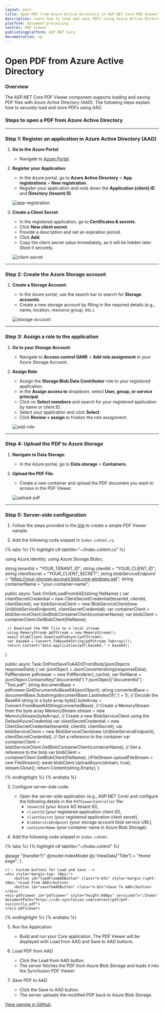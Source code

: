 ```yaml
---
layout: post
title: Open PDF from Azure Active Directory in ASP.NET Core PDF Viewer | Syncfusion
description: Learn how to load and save PDFs using Azure Active Directory (AAD) with the Syncfusion ASP.NET Core PDF Viewer component.
platform: document-processing
control: PDF Viewer
publishingplatform: ASP.NET Core
documentation: ug
---
```


# Open PDF from Azure Active Directory

### Overview

The ASP.NET Core PDF Viewer component supports loading and saving PDF files with Azure Active Directory (AAD). The following steps explain how to securely load and store PDFs using AAD.

### Steps to open a PDF from Azure Active Directory

---

### Step 1: Register an application in Azure Active Directory (AAD)

1. **Go to the Azure Portal**:
   - Navigate to [Azure Portal](https://portal.azure.com).

2. **Register your Application**:
   - In the Azure portal, go to **Azure Active Directory** > **App registrations** > **New registration**.
   - Register your application and note down the **Application (client) ID** and **Directory (tenant) ID**.

   ![app-registration](../images/app-registration.png)

3. **Create a Client Secret**:
   - In the registered application, go to **Certificates & secrets**.
   - Click **New client secret**.
   - Provide a description and set an expiration period.
   - Click **Add**.
   - Copy the client secret value immediately, as it will be hidden later. Store it securely.

   ![client-secret](../images/client-secret.png)

---

### Step 2: Create the Azure Storage account

1. **Create a Storage Account**:
   - In the Azure portal, use the search bar to search for **Storage accounts**.
   - Create a new storage account by filling in the required details (e.g., name, location, resource group, etc.).

    ![storage-account](../images/storage-account.png)

---

### Step 3: Assign a role to the application

1. **Go to your Storage Account**:
   - Navigate to **Access control (IAM)** > **Add role assignment** in your Azure Storage Account.

2. **Assign Role**:
   - Assign the **Storage Blob Data Contributor** role to your registered application.
   - In the **Assign access to** dropdown, select **User, group, or service principal**.
   - Click on **Select members** and search for your registered application by name or client ID.
   - Select your application and click **Select**.
   - Click **Review + assign** to finalize the role assignment.

    ![add-role](../images/add-role.png)
---

### Step 4: Upload the PDF to Azure Storage

1. **Navigate to Data Storage**:
   - In the Azure portal, go to **Data storage** > **Containers**.

2. **Upload the PDF File**:
   - Create a new container and upload the PDF document you want to access in the PDF Viewer.

    ![upload-pdf](../images/upload-pdf.png)
---

### Step 5: Server-side configuration
1. Follow the steps provided in the [link](https://help.syncfusion.com/document-processing/pdf/pdf-viewer/asp-net-core/getting-started-with-server-backed) to create a simple PDF Viewer sample.

2. Add the following code snippet in `Index.cshtml.cs`.

{% tabs %}
{% highlight c# tabtitle="~/Index.cshtml.cs" %}

using Azure.Identity;
using Azure.Storage.Blobs;

string tenantId = "YOUR_TENANT_ID";
string clientId = "YOUR_CLIENT_ID";
string clientSecret = "YOUR_CLIENT_SECRET";
string blobServiceEndpoint = "https://your-storage-account.blob.core.windows.net";
string containerName = "your-container-name";

 public async Task<IActionResult> OnGetLoadFromAAD(string fileName)
 {
     var clientSecretCredential = new ClientSecretCredential(tenantId, clientId, clientSecret);
     var blobServiceClient = new BlobServiceClient(new Uri(blobServiceEndpoint), clientSecretCredential);
     var containerClient = blobServiceClient.GetBlobContainerClient(containerName);
     var blobClient = containerClient.GetBlobClient(fileName);

     // Download the PDF file to a local stream
     using MemoryStream pdfStream = new MemoryStream();
     await blobClient.DownloadToAsync(pdfStream);
     var base64 = Convert.ToBase64String(pdfStream.ToArray());
     return Content("data:application/pdf;base64," + base64);
 }

 public async Task<IActionResult> OnPostSaveToAAD([FromBody]jsonObjects responseData)
 {
     var jsonObject = JsonConverterstring(responseData);
     PdfRenderer pdfviewer = new PdfRenderer(_cache);
     var fileName = jsonObject.ContainsKey("documentId") ? jsonObject["documentId"] : "Test.pdf";
     string documentBase = pdfviewer.GetDocumentAsBase64(jsonObject);
     string convertedBase = documentBase.Substring(documentBase.LastIndexOf(',') + 1);
     // Decode the Base64 string to a byte array
     byte[] byteArray = Convert.FromBase64String(convertedBase);
     // Create a MemoryStream from the byte array
     MemoryStream stream = new MemoryStream(byteArray);
     // Create a new BlobServiceClient using the DefaultAzureCredential
     var clientSecretCredential = new ClientSecretCredential(tenantId, clientId, clientSecret);
     var blobServiceClient = new BlobServiceClient(new Uri(blobServiceEndpoint), clientSecretCredential);
     // Get a reference to the container
     var containerClient = blobServiceClient.GetBlobContainerClient(containerName);
     // Get a reference to the blob
     var blobClient = containerClient.GetBlobClient(fileName);
     //FileStream uploadFileStream = new FileStream();
     await blobClient.UploadAsync(stream, true);
     stream.Close();
     return Content(string.Empty);
 }

{% endhighlight %}
{% endtabs %}

3. Configure server-side code:
   - Open the server-side application (e.g., ASP.NET Core) and configure the following details in the `PdfViewerController` file:
     - `tenantId` (your Azure AD tenant ID),
     - `clientId` (your registered application client ID),
     - `clientSecret` (your registered application client secret),
     - `blobServiceEndpoint` (your storage account blob service URL),
     - `containerName` (your container name in Azure Blob Storage).

4. Add the following code snippet in `Index.cshtml`.

{% tabs %}
{% highlight c# tabtitle="~/Index.cshtml" %}

@page "{handler?}"
@model IndexModel
@{
    ViewData["Title"] = "Home page";
}

<div>

    <!-- Custom buttons for Load and Save -->
    <div style="margin-top: 10px;">
        <button id="loadFromAADButton" class="e-btn" style="margin-right: 10px;">Load From AAD</button>
        <button id="saveToAADButton" class="e-btn">Save To AAD</button>
    </div>
    <ejs-pdfviewer id="pdfviewer" style="height:600px" serviceUrl="/Index" documentPath="https://cdn.syncfusion.com/content/pdf/pdf-succinctly.pdf">
    </ejs-pdfviewer>

</div>

<script type="text/javascript">
    window.onload = function () {
        var pdfViewer = document.getElementById('pdfviewer').ej2_instances[0];

        // Handle the Load From AAD button click
        document.getElementById('loadFromAADButton').addEventListener('click', function () {
            const xhr = new XMLHttpRequest();
            xhr.open('GET', `/Index/LoadFromAAD?fileName=1Page.pdf`, true);
            xhr.onreadystatechange = () => {
                if (xhr.readyState === 4 && xhr.status === 200) {
                    const data = xhr.responseText; // Get the response (assumed to be the PDF data or URL)
                    console.log(data); // Handle the response (for debugging)

                    // Load the PDF into the viewer (assuming the response contains the PDF data or URL)
                    pdfViewer.load(data, ''); // Load the document
                }
            };
            xhr.send();
        });

        // Handle the Save To AAD button click
        document.getElementById('saveToAADButton').addEventListener('click', function () {
            // Save PDF to AAD
            // Set the server action settings to handle the "Save To AAD" action
            pdfViewer.serverActionSettings.download = "SaveToAAD"; // This triggers a custom server-side save action
            // Download the file (assuming this will be saved to AAD)
            pdfViewer.download(); // Trigger the download, which may involve saving it to AAD

        });
    }
</script>


{% endhighlight %}
{% endtabs %}

5. Run the Application
    - Build and run your Core application. The PDF Viewer will be displayed with Load from AAD and Save to AAD buttons.

6. Load PDF from AAD
    - Click the Load from AAD button.
    - The server fetches the PDF from Azure Blob Storage and loads it into the Syncfusion PDF Viewer.

7. Save PDF to AAD
    - Click the Save to AAD button.
    - The server uploads the modified PDF back to Azure Blob Storage.

[View sample in GitHub](https://github.com/SyncfusionExamples/open-save-pdf-documents-in-aad).